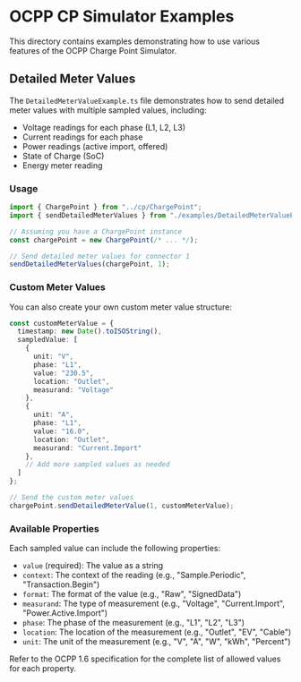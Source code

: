 # OCPP CP Simulator Examples

This directory contains examples demonstrating how to use various features of the OCPP Charge Point Simulator.

## Detailed Meter Values

The `DetailedMeterValueExample.ts` file demonstrates how to send detailed meter values with multiple sampled values, including:

- Voltage readings for each phase (L1, L2, L3)
- Current readings for each phase
- Power readings (active import, offered)
- State of Charge (SoC)
- Energy meter reading

### Usage

```typescript
import { ChargePoint } from "../cp/ChargePoint";
import { sendDetailedMeterValues } from "./examples/DetailedMeterValueExample";

// Assuming you have a ChargePoint instance
const chargePoint = new ChargePoint(/* ... */);

// Send detailed meter values for connector 1
sendDetailedMeterValues(chargePoint, 1);
```

### Custom Meter Values

You can also create your own custom meter value structure:

```typescript
const customMeterValue = {
  timestamp: new Date().toISOString(),
  sampledValue: [
    {
      unit: "V",
      phase: "L1",
      value: "230.5",
      location: "Outlet",
      measurand: "Voltage"
    },
    {
      unit: "A",
      phase: "L1",
      value: "16.0",
      location: "Outlet",
      measurand: "Current.Import"
    },
    // Add more sampled values as needed
  ]
};

// Send the custom meter values
chargePoint.sendDetailedMeterValue(1, customMeterValue);
```

### Available Properties

Each sampled value can include the following properties:

- `value` (required): The value as a string
- `context`: The context of the reading (e.g., "Sample.Periodic", "Transaction.Begin")
- `format`: The format of the value (e.g., "Raw", "SignedData")
- `measurand`: The type of measurement (e.g., "Voltage", "Current.Import", "Power.Active.Import")
- `phase`: The phase of the measurement (e.g., "L1", "L2", "L3")
- `location`: The location of the measurement (e.g., "Outlet", "EV", "Cable")
- `unit`: The unit of the measurement (e.g., "V", "A", "W", "kWh", "Percent")

Refer to the OCPP 1.6 specification for the complete list of allowed values for each property.
